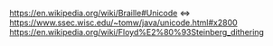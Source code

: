 https://en.wikipedia.org/wiki/Braille#Unicode <=> https://www.ssec.wisc.edu/~tomw/java/unicode.html#x2800
https://en.wikipedia.org/wiki/Floyd%E2%80%93Steinberg_dithering
